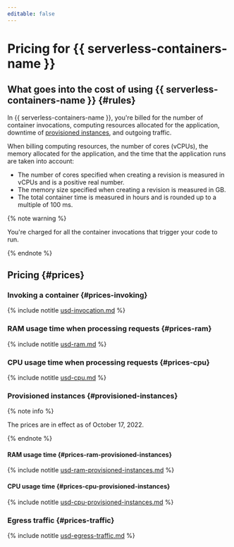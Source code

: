 ```yaml
---
editable: false
---
```


# Pricing for {{ serverless-containers-name }}

## What goes into the cost of using {{ serverless-containers-name }} {#rules}

In {{ serverless-containers-name }}, you're billed for the number of container invocations, computing resources allocated for the application, downtime of [provisioned instances](concepts/container.md#provisioned-instances), and outgoing traffic.

When billing computing resources, the number of cores (vCPUs), the memory allocated for the application, and the time that the application runs are taken into account:
* The number of cores specified when creating a revision is measured in vCPUs and is a positive real number.
* The memory size specified when creating a revision is measured in GB.
* The total container time is measured in hours and is rounded up to a multiple of 100 ms.

{% note warning %}

You're charged for all the container invocations that trigger your code to run.

{% endnote %}

## Pricing {#prices}

### Invoking a container {#prices-invoking}




{% include notitle [usd-invocation.md](../_pricing/serverless-containers/usd-invocations.md) %}


### RAM usage time when processing requests {#prices-ram}




{% include notitle [usd-ram.md](../_pricing/serverless-containers/usd-ram.md) %}


### CPU usage time when processing requests {#prices-cpu}




{% include notitle [usd-cpu.md](../_pricing/serverless-containers/usd-cpu.md) %}


### Provisioned instances {#provisioned-instances}

{% note info %}

The prices are in effect as of October 17, 2022.

{% endnote %}

#### RAM usage time {#prices-ram-provisioned-instances}




{% include notitle [usd-ram-provisioned-instances.md](../_pricing/serverless-containers/usd-ram-provisioned-instances.md) %}


#### CPU usage time {#prices-cpu-provisioned-instances}




{% include notitle [usd-cpu-provisioned-instances.md](../_pricing/serverless-containers/usd-cpu-provisioned-instances.md) %}


### Egress traffic {#prices-traffic}




{% include notitle [usd-egress-traffic.md](../_pricing/usd-egress-traffic.md) %}

